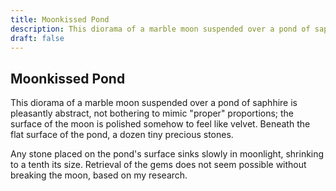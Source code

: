 ```yaml
---
title: Moonkissed Pond
description: This diorama of a marble moon suspended over a pond of saphhire is pleasantly abstract, not bothering to mimic "proper" proportions; the surface of the moon is polished somehow to feel like velvet....
draft: false
---
```


## Moonkissed Pond

This diorama of a marble moon suspended over a pond of saphhire is pleasantly abstract, not bothering to mimic "proper" proportions; the surface of the moon is polished somehow to feel like velvet. Beneath the flat surface of the pond, a dozen tiny precious stones.

Any stone placed on the pond's surface sinks slowly in moonlight, shrinking to a tenth its size. Retrieval of the gems does not seem possible without breaking the moon, based on my research.
